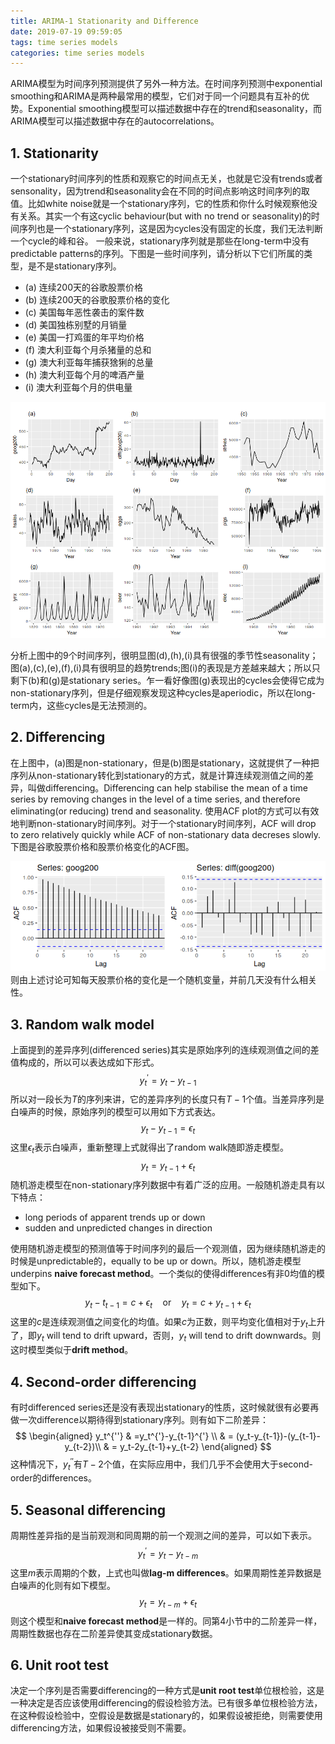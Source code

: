 ```yaml
---
title: ARIMA-1 Stationarity and Difference
date: 2019-07-19 09:59:05
tags: time series models
categories: time series models
---
```


ARIMA模型为时间序列预测提供了另外一种方法。在时间序列预测中exponential smoothing和ARIMA是两种最常用的模型，它们对于同一个问题具有互补的优势。Exponential smoothing模型可以描述数据中存在的trend和seasonality，而ARIMA模型可以描述数据中存在的autocorrelations。

## <!--more-->

## 1. Stationarity
一个stationary时间序列的性质和观察它的时间点无关，也就是它没有trends或者sensonality，因为trend和seasonality会在不同的时间点影响这时间序列的取值。比如white noise就是一个stationary序列，它的性质和你什么时候观察他没有关系。其实一个有这cyclic behaviour(but with no trend or seasonality)的时间序列也是一个stationary序列，这是因为cycles没有固定的长度，我们无法判断一个cycle的峰和谷。
一般来说，stationary序列就是那些在long-term中没有predictable patterns的序列。下图是一些时间序列，请分析以下它们所属的类型，是不是stationary序列。
* (a) 连续200天的谷歌股票价格
* (b) 连续200天的谷歌股票价格的变化
* (c) 美国每年恶性袭击的案件数
* (d) 美国独栋别墅的月销量
* (e) 美国一打鸡蛋的年平均价格
* (f) 澳大利亚每个月杀猪量的总和
* (g) 澳大利亚每年捕获猞猁的总量
* (h) 澳大利亚每个月的啤酒产量
* (i) 澳大利亚每个月的供电量
<div align=center>
<img src="https://raw.githubusercontent.com/DallasBuyer/blog-photos/master/stationary-1.png">
</div>

分析上图中的9个时间序列，很明显图(d),(h),(i)具有很强的季节性seasonality；图(a),(c),(e),(f),(i)具有很明显的趋势trends;图(i)的表现是方差越来越大；所以只剩下(b)和(g)是stationary series。乍一看好像图(g)表现出的cycles会使得它成为non-stationary序列，但是仔细观察发现这种cycles是aperiodic，所以在long-term内，这些cycles是无法预测的。

## 2. Differencing 
在上图中，(a)图是non-stationary，但是(b)图是stationary，这就提供了一种把序列从non-stationary转化到stationary的方式，就是计算连续观测值之间的差异，叫做differencing。Differencing can help stabilise the mean of a time series by removing changes in the level of a time series, and therefore eliminating(or reducing) trend and seasonality.
使用ACF plot的方式可以有效地判断non-stationary时间序列。对于一个stationary时间序列，ACF will drop to zero relatively quickly while ACF of non-stationary data decreses slowly. 下图是谷歌股票价格和股票价格变化的ACF图。

<div align=center>
<img src="https://raw.githubusercontent.com/DallasBuyer/blog-photos/master/acfstationary-1.png">
</div>
则由上述讨论可知每天股票价格的变化是一个随机变量，并前几天没有什么相关性。

## 3. Random walk model
上面提到的差异序列(differenced series)其实是原始序列的连续观测值之间的差值构成的，所以可以表达成如下形式。
$$
y_t^{'}=y_t-y_{t-1}
$$
所以对一段长为$T$的序列来讲，它的差异序列的长度只有$T-1$个值。当差异序列是白噪声的时候，原始序列的模型可以用如下方式表达。
$$
y_t-y_{t-1}=\epsilon _t
$$
这里$\epsilon_t$表示白噪声，重新整理上式就得出了random walk随即游走模型。
$$
y_t=y_{t-1}+\epsilon_t
$$
随机游走模型在non-stationary序列数据中有着广泛的应用。一般随机游走具有以下特点：
* long periods of apparent trends up or down
* sudden and unpredicted changes in direction

使用随机游走模型的预测值等于时间序列的最后一个观测值，因为继续随机游走的时候是unpredictable的，equally to be up or down。所以，随机游走模型underpins **naive forecast method**。一个类似的使得differences有非0均值的模型如下。
$$
y_t-t_{t-1}=c+\epsilon_t \quad \text{or} \quad y_t=c+y_{t-1}+\epsilon_t
$$
这里的$c$是连续观测值之间变化的均值。如果$c$为正数，则平均变化值相对于$y_t$上升了，即$y_t$ will tend to drift upward，否则，$y_t$ will tend to drift downwards。则这时模型类似于**drift method**。

## 4. Second-order differencing
有时differenced series还是没有表现出stationary的性质，这时候就很有必要再做一次difference以期待得到stationary序列。则有如下二阶差异：
$$
\begin{aligned}
    y_t^{''} & =y_t^{'}-y_{t-1}^{'} \\
        & = (y_t-y_{t-1})-(y_{t-1}-y_{t-2})\\
        & = y_t-2y_{t-1}+y_{t-2}
\end{aligned}
$$
这种情况下，$y_t^{''}$有$T-2$个值，在实际应用中，我们几乎不会使用大于second-order的differences。

## 5. Seasonal differencing
周期性差异指的是当前观测和同周期的前一个观测之间的差异，可以如下表示。
$$
y_t^{'}=y_t-y_{t-m}
$$
这里$m$表示周期的个数，上式也叫做**lag-m differences**。如果周期性差异数据是白噪声的化则有如下模型。
$$
y_t = y_{t-m}+\epsilon_t
$$
则这个模型和**naive forecast method**是一样的。同第4小节中的二阶差异一样，周期性数据也存在二阶差异使其变成stationary数据。

## 6. Unit root test
决定一个序列是否需要differencing的一种方式是**unit root test**单位根检验，这是一种决定是否应该使用differencing的假设检验方法。已有很多单位根检验方法，在这种假设检验中，空假设是数据是stationary的，如果假设被拒绝，则需要使用differencing方法，如果假设被接受则不需要。